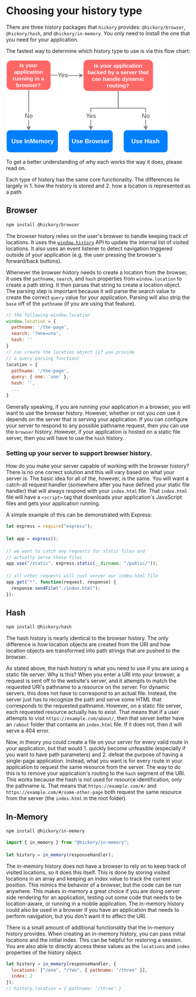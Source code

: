 # Choosing your history type

There are three history packages that `hickory` provides: `@hickory/browser`, `@hickory/hash`, and `@hickory/in-memory`. You only need to install the one that you need for your application.

The fastest way to determine which history type to use is via this flow chart:

<img src='../../static/Choose-A-Type.png' />

To get a better understanding of why each works the way it does, please read on.

Each type of history has the same core functionality. The differences lie largely in 1. how the history is stored and 2. how a location is represented as a path.

## Browser

```sh
npm install @hickory/browser
```

The browser history relies on the user's browser to handle keeping track of locations. It uses the [`window.history`](https://developer.mozilla.org/en-US/docs/Web/API/Window/history) API to update the internal list of visited locations. It also uses an event listener to detect navigation triggered outside of your application (e.g. the user pressing the browser's forward/back buttons).

Whenever the browser history needs to create a location from the browser, it uses the `pathname`, `search`, and `hash` properties from `window.location` to create a path string. It then parses that string to create a location object. The parsing step is important because it will parse the search value to create the correct `query` value for your application. Parsing will also strip the `base` off of the `pathname` (if you are using that feature).

```js
// the following window.location
window.location = {
  pathname: '/the-page',
  search: '?one=uno',
  hash: ''
}
// can create the location object (if you provide
// a query parsing function)
location = {
  pathname: '/the-page',
  query: { one: 'uno' },
  hash: '',
  ...
}
```

Generally speaking, if you are running your application in a browser, you will want to use the browser history. However, whether or not you _can_ use it depends on the server that is serving your application. If you can configure your server to respond to any possible pathname request, then you can use the `browser` history. However, if your application is hosted on a static file server, then you will have to use the `hash` history.

### Setting up your server to support browser history.

How do you make your server capable of working with the browser history? There is no one correct solution and this will vary based on what your server is. The basic idea for all of the, however, is the same. You will want a catch-all request handler (somewhere after you have defined your static file handler) that will always respond with your `index.html` file. That `index.html` file will have a `<script>` tag that downloads your application's JavaScript files and gets your application running.

A simple example of this can be demonstrated with Express:

```js
let express = require("express");

let app = express();

// we want to catch any requests for static files and
// actually serve those files
app.use("/static", express.static(__dirname, "/public/"));

// all other requests will just server our index.html file
app.get("*", function(request, response) {
  response.sendFile("./index.html");
});
```

## Hash

```sh
npm install @hickory/hash
```

The hash history is nearly identical to the browser history. The only difference is how location objects are created from the URI and how location objects are transformed into path strings that are pushed to the browser.

As stated above, the hash history is what you need to use if you are using a static file server. Why is this? When you enter a URI into your browser, a request is sent off to the website's server, and it attempts to match the requested URI's pathname to a resource on the server. For dynamic servers, this does not have to correspond to an actual file. Instead, the server just has to recognize the path and serve some HTML that corresponds to the requested pathname. However, on a static file server, each requested resource actually has to exist. That means that if a user attempts to visit `https://example.com/about/`, then that server better have an `/about` folder that contains an `index.html` file. If it does not, then it will serve a 404 error.

Now, in theory you could create a file on your server for every valid route in your application, but that would 1. quickly become unfeasible (especially if you want to have path parameters) and 2. defeat the purpose of having a single-page application. Instead, what you want is for every route in your application to request the same resource from the server. The way to do this is to remove your application's routing to the `hash` segment of the URI. This works because the hash is not used for resource identification, only the pathname is. That means that `https://example.com/#/` and `https://example.com/#/some-other-page` both request the same resource from the server (the `index.html` in the root folder).

## In-Memory

```sh
npm install @hickory/in-memory
```

```js
import { in_memory } from "@hickory/in-memory";

let history = in_memory(responseHandler);
```

The in-memory history does not have a browser to rely on to keep track of visited locations, so it does this itself. This is done by storing visited locations in an array and keeping an index value to track the current position. This mimics the behavior of a browser, but the code can be run anywhere. This makes in-memory a great choice if you are doing server side rendering for an application, testing out some code that needs to be location-aware, or running in a mobile application. The in-memory history could also be used in a browser if you have an application that needs to perform navigation, but you don't want it to affect the URI.

There is a small amount of additional functionality that the in-memory history provides. When creating an in-memory history, you can pass initial locations and the initial index. This can be helpful for restoring a session. You are also able to directly access these values as the `locations` and `index` properties of the history object.

```js
let history = in_memory(responseHandler, {
  locations: ["/one", "/two", { pathname: "/three" }],
  index: 2
});
// history.location = { pathname: '/three' }
```
